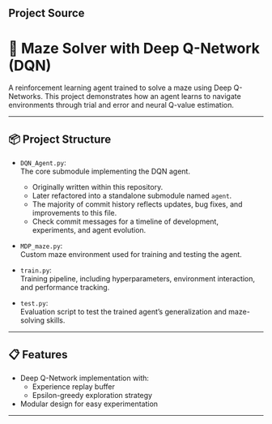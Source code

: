 ## Project Source

# 🧩 Maze Solver with Deep Q-Network (DQN)

A reinforcement learning agent trained to solve a maze using Deep Q-Networks. This project demonstrates how an agent learns to navigate environments through trial and error and neural Q-value estimation.

---

## 📦 Project Structure

- `DQN_Agent.py`:  
  The core submodule implementing the DQN agent.

  - Originally written within this repository.
  - Later refactored into a standalone submodule named `agent`.
  - The majority of commit history reflects updates, bug fixes, and improvements to this file.
  - Check commit messages for a timeline of development, experiments, and agent evolution.

- `MDP_maze.py`:  
  Custom maze environment used for training and testing the agent.

- `train.py`:  
  Training pipeline, including hyperparameters, environment interaction, and performance tracking.

- `test.py`:  
  Evaluation script to test the trained agent’s generalization and maze-solving skills.

---

## 📋 Features

- Deep Q-Network implementation with:
  - Experience replay buffer
  - Epsilon-greedy exploration strategy
- Modular design for easy experimentation

---

```

```
